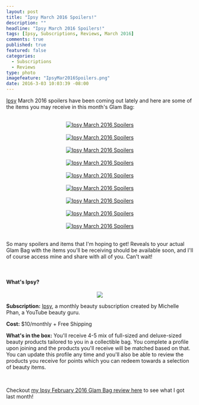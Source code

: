 ```yaml
---
layout: post
title: "Ipsy March 2016 Spoilers!"
description: ""
headline: "Ipsy March 2016 Spoilers!"
tags: [Ipsy, Subscriptions, Reviews, March 2016]
comments: true
published: true
featured: false
categories: 
  - Subscriptions
  - Reviews
type: photo
imagefeature: "IpsyMar2016Spoilers.png"
date: 2016-3-03 10:03:39 -08:00
---
```


<p><a href="https://www.ipsy.com/new?refer=uns8d" target="_blank">Ipsy</a> March 2016 spoilers have been coming out lately and here are some of the items you may receive in this month's Glam Bag:</p>

<br>

<center><a href="https://www.ipsy.com/new?refer=uns8d" target="_blank">
<img src="/images/IpsyMar2016Spoilers.png" border="0" style="border:none;max-width:100%;" alt="Ipsy March 2016 Spoilers" />
</a></center>

<br>

<center><a href="https://www.ipsy.com/new?refer=uns8d" target="_blank">
<img src="/images/IpsyMar2016Spoilers2.png" border="0" style="border:none;max-width:100%;" alt="Ipsy March 2016 Spoilers" />
</a></center>

<br>

<center><a href="https://www.ipsy.com/new?refer=uns8d" target="_blank">
<img src="/images/IpsyMar2016Spoilers3.png" border="0" style="border:none;max-width:100%;" alt="Ipsy March 2016 Spoilers" />
</a></center>

<br>

<center><a href="https://www.ipsy.com/new?refer=uns8d" target="_blank">
<img src="/images/IpsyMar2016Spoilers4.png" border="0" style="border:none;max-width:100%;" alt="Ipsy March 2016 Spoilers" />
</a></center>

<br>

<center><a href="https://www.ipsy.com/new?refer=uns8d" target="_blank">
<img src="/images/IpsyMar2016Spoilers5.png" border="0" style="border:none;max-width:100%;" alt="Ipsy March 2016 Spoilers" />
</a></center>

<br>

<center><a href="https://www.ipsy.com/new?refer=uns8d" target="_blank">
<img src="/images/IpsyMar2016Spoilers6.png" border="0" style="border:none;max-width:100%;" alt="Ipsy March 2016 Spoilers" />
</a></center>

<br>

<center><a href="https://www.ipsy.com/new?refer=uns8d" target="_blank">
<img src="/images/IpsyMar2016Spoilers7.png" border="0" style="border:none;max-width:100%;" alt="Ipsy March 2016 Spoilers" />
</a></center>

<br>

<center><a href="https://www.ipsy.com/new?refer=uns8d" target="_blank">
<img src="/images/IpsyMar2016Spoilers8.png" border="0" style="border:none;max-width:100%;" alt="Ipsy March 2016 Spoilers" />
</a></center>

<br>

<center><a href="https://www.ipsy.com/new?refer=uns8d" target="_blank">
<img src="/images/IpsyMar2016Spoilers9.png" border="0" style="border:none;max-width:100%;" alt="Ipsy March 2016 Spoilers" />
</a></center>

<br>

<p>So many spoilers and items that I'm hoping to get! Reveals to your actual Glam Bag with the items you'll be receiving should be available soon, and I'll of course access mine and share with all of you. Can't wait!</p>

<br>

<H4>What's Ipsy?</H4>

<center><a href="https://www.ipsy.com/new?refer=uns8d" target="_blank">
<img src="/images/IpsyLogo.jpg" border="0" style="border:none;max-width:100%;" />
</a></center>

<p><b>Subscription:</b> <a href="https://www.ipsy.com/new?refer=uns8d" target="_blank">Ipsy</a>, a monthly beauty subscription created by Michelle Phan, a YouTube beauty guru.</p>
<p><b>Cost:</b> $10/monthly + Free Shipping</p>
<p><b>What's in the box:</b> You'll receive 4-5 mix of full-sized and deluxe-sized beauty products tailored to you in a collectible bag. You complete a profile upon joining and the products you'll receive will be matched based on that. You can update this profile any time and you'll also be able to review the products you receive for points which you can redeem towards a selection of beauty items.</p>
<br>

<p>Checkout <a href="http://whatsupmailbox.com/subscriptions/reviews/Ipsy-Subscription-February-2016-Review/" target="_blank">my Ipsy February 2016 Glam Bag review here</a> to see what I got last month!</p>
